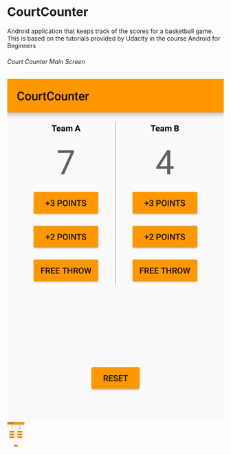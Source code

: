 # CourtCounter
Android application that keeps track of the scores for a basketball game. This is based on the tutorials provided by Udacity in the course Android for Beginners

###### Court Counter Main Screen
![alt tag](https://github.com/pascalhow/CourtCounter/blob/master/CourtCounter.png) 
<img src="https://github.com/pascalhow/CourtCounter/blob/master/CourtCounter.png" width=40>
